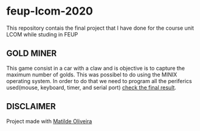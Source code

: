 # feup-lcom-2020
This repository contais the final project that I have done for the course unit LCOM while studing in FEUP

## GOLD MINER
This game consist in a car with a claw and is objective is to capture the maximum number of golds. This was possibel to do using the MINIX operating system. 
In order to do that we need to program all the periferics used(mouse, keyboard, timer, and serial port)
[check the final result](https://www.youtube.com/watch?v=t039Zrj8C0s&t=8s).


## DISCLAIMER
Project made with [Matilde Oliveira](https://github.com/maildejoliveir "maildejoliveira")
